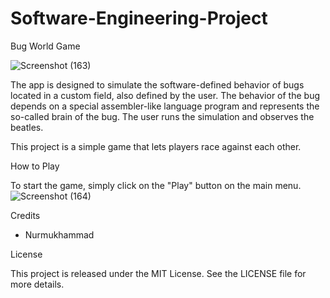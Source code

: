 # Software-Engineering-Project






Bug World Game


![Screenshot (163)](https://user-images.githubusercontent.com/71903387/226182274-aaed7972-7540-4db6-a260-94754792ac19.png)


The app is designed to simulate the software-defined behavior of bugs located in a
custom field, also defined by the user. The behavior of the bug depends on a special
assembler-like language program and represents the so-called brain of the bug. The user
runs the simulation and observes the beatles.




This project is a simple game that lets players race against each other.




How to Play




To start the game, simply click on the "Play" button on the main menu.
![Screenshot (164)](https://user-images.githubusercontent.com/71903387/226182283-0b782401-f7cb-461a-a834-ab4399bd50bb.png)



Credits




- Nurmukhammad





License



This project is released under the MIT License. See the LICENSE file for more details.


